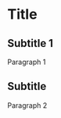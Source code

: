 # Title

## Subtitle 1

Paragraph 1

<docs-story name="storyA"></docs-story>

## Subtitle

Paragraph 2

<docs-story name="storyB"></docs-story>
